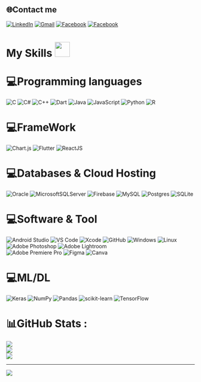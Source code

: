   
## 🌐Contact me
[![LinkedIn](https://img.shields.io/badge/-LinkedIn-0077B5?style=for-the-badge&logo=Linkedin&logoColor=white)](https://linkedin.com/in/tnqthai) 
[![Gmail](https://img.shields.io/badge/-Gmail-D14836?style=for-the-badge&logo=Gmail&logoColor=white)](mailto:2002quangthai@gmail.com) 
[![Facebook](https://img.shields.io/badge/facebook-%2320A1F1.svg?&style=for-the-badge&logo=facebook&logoColor=white)](https://facebook.com/thaitruongnguyenquang) 
[![Facebook](https://img.shields.io/badge/Instagram-E4405F?style=for-the-badge&logo=instagram&logoColor=white)](https://www.instagram.com/tn_quangthai/) 

<h1> My Skills <img src="[https://th.bing.com/th/id/OIP.bqNiVhY3WRRQXmBZiS8qSgAAAA?pid=ImgDet&rs=1](https://i.pinimg.com/originals/88/00/81/8800813ba1444b66dbff3d47c8d778f8.gif)" width="40" style="margin-bottom:-8px"/> </h1>

# 💻Programming languages
![C](https://img.shields.io/badge/c-%2300599C.svg?style=for-the-badge&logo=c&logoColor=white) 
![C#](https://img.shields.io/badge/c%23-%23239120.svg?style=for-the-badge&logo=c-sharp&logoColor=white) 
![C++](https://img.shields.io/badge/c++-%2300599C.svg?style=for-the-badge&logo=c%2B%2B&logoColor=white) 
![Dart](https://img.shields.io/badge/dart-%230175C2.svg?style=for-the-badge&logo=dart&logoColor=white) 
![Java](https://img.shields.io/badge/java-%23ED8B00.svg?style=for-the-badge&logo=java&logoColor=white) 
![JavaScript](https://img.shields.io/badge/javascript-%23323330.svg?style=for-the-badge&logo=javascript&logoColor=%23F7DF1E) 
![Python](https://img.shields.io/badge/python-3670A0?style=for-the-badge&logo=python&logoColor=ffdd54) 
![R](https://img.shields.io/badge/r-%23276DC3.svg?style=for-the-badge&logo=r&logoColor=white) 
# 💻FrameWork
![Chart.js](https://img.shields.io/badge/chart.js-F5788D.svg?style=for-the-badge&logo=chart.js&logoColor=white) 
![Flutter](https://img.shields.io/badge/Flutter-%2302569B.svg?style=for-the-badge&logo=Flutter&logoColor=white)
![ReactJS](https://img.shields.io/badge/ReactJS-61DAFB.svg?style=for-the-badge&logo=react&logoColor=white)
# 💻Databases & Cloud Hosting
![Oracle](https://img.shields.io/badge/Oracle-F80000?style=for-the-badge&logo=oracle&logoColor=white) 
![MicrosoftSQLServer](https://img.shields.io/badge/Microsoft%20SQL%20Sever-CC2927?style=for-the-badge&logo=microsoft%20sql%20server&logoColor=white)
![Firebase](https://img.shields.io/badge/firebase-%23039BE5.svg?style=for-the-badge&logo=firebase) 
![MySQL](https://img.shields.io/badge/mysql-%2300f.svg?style=for-the-badge&logo=mysql&logoColor=white) 
![Postgres](https://img.shields.io/badge/postgres-%23316192.svg?style=for-the-badge&logo=postgresql&logoColor=white) 
![SQLite](https://img.shields.io/badge/sqlite-%2307405e.svg?style=for-the-badge&logo=sqlite&logoColor=white) 
# 💻Software & Tool
![Android Studio](https://img.shields.io/badge/Android%20Studio-3DDC84.svg?style=for-the-badge&logo=android-studio&logoColor=white)
![VS Code](https://img.shields.io/badge/-VS%20Code-007ACC?style=for-the-badge&logo=visual-studio-code&logoColor=ffffff)
![Xcode](https://img.shields.io/badge/Xcode-1575F9.svg?style=for-the-badge&logo=Xcode&logoColor=white)
![GitHub](https://img.shields.io/badge/-GitHub-181717?style=for-the-badge&logo=github)
![Windows](https://img.shields.io/badge/-Windows-0078D6?style=for-the-badge&logo=windows&logoColor=ffffff)
![Linux](https://img.shields.io/badge/Linux-FCC624?style=for-the-badge&logo=linux&logoColor=black)
![Adobe Photoshop](https://img.shields.io/badge/adobephotoshop-%2331A8FF.svg?style=for-the-badge&logo=adobephotoshop&logoColor=white) 
![Adobe Lightroom](https://img.shields.io/badge/Adobe%20Lightroom-31A8FF.svg?style=for-the-badge&logo=Adobe%20Lightroom&logoColor=white) 	
![Adobe Premiere Pro](https://img.shields.io/badge/Adobe%20Premiere%20Pro-9999FF.svg?style=for-the-badge&logo=Adobe%20Premiere%20Pro&logoColor=white) 
![Figma](https://img.shields.io/badge/figma-%23F24E1E.svg?style=for-the-badge&logo=figma&logoColor=white) 
![Canva](https://img.shields.io/badge/Canva-%2300C4CC.svg?style=for-the-badge&logo=Canva&logoColor=white) 
# 💻ML/DL
![Keras](https://img.shields.io/badge/Keras-%23D00000.svg?style=for-the-badge&logo=Keras&logoColor=white) 
![NumPy](https://img.shields.io/badge/numpy-%23013243.svg?style=for-the-badge&logo=numpy&logoColor=white) 
![Pandas](https://img.shields.io/badge/pandas-%23150458.svg?style=for-the-badge&logo=pandas&logoColor=white) 
![scikit-learn](https://img.shields.io/badge/scikit--learn-%23F7931E.svg?style=for-the-badge&logo=scikit-learn&logoColor=white)
![TensorFlow](https://img.shields.io/badge/TensorFlow-FF6F00.svg?style=for-the-badge&logo=TensorFlow&logoColor=white)

# 📊GitHub Stats :
![](https://github-readme-stats.vercel.app/api?username=TNQT14&theme=radical&hide_border=false&include_all_commits=true&count_private=true)<br/>
![](https://github-readme-streak-stats.herokuapp.com/?user=TNQT14&theme=radical&hide_border=false&count_private=true)<br/>
![](https://github-readme-stats.vercel.app/api/top-langs/?username=TNQT14&theme=radical&hide_border=false&langs_count=8&include_all_commits=true&count_private=true&layout=compact)

---
[![](https://visitcount.itsvg.in/api?id=TNQT14&icon=0&color=0)](https://visitcount.itsvg.in)
